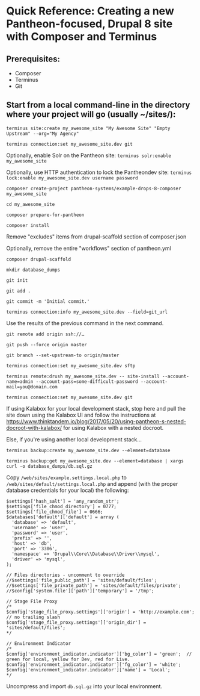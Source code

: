 # Quick Reference: Creating a new Pantheon-focused, Drupal 8 site with Composer and Terminus

## Prerequisites: 
  *  Composer  
  *  Terminus  
  *  Git  

## Start from a local command-line in the directory where your project will go (usually ~/sites/):
 
`terminus site:create my_awesome_site "My Awesome Site" "Empty Upstream" --org="My Agency"`
 
`terminus connection:set my_awesome_site.dev git`

Optionally, enable Solr on the Pantheon site: `terminus solr:enable my_awesome_site`

Optionally, use HTTP authentication to lock the Pantheondev site: `terminus lock:enable my_awesome_site.dev username password`
 
`composer create-project pantheon-systems/example-drops-8-composer my_awesome_site`
 
`cd my_awesome_site`
 
`composer prepare-for-pantheon`
 
`composer install`
 
Remove "excludes" items from drupal-scaffold section of composer.json

Optionally, remove the entire "workflows" section of pantheon.yml
 
`composer drupal-scaffold`

`mkdir database_dumps`
 
`git init`
 
`git add .`
 
`git commit -m 'Initial commit.'`

`terminus connection:info my_awesome_site.dev --field=git_url`
 
 Use the results of the previous command in the next command.
 
`git remote add origin ssh://… `
 
`git push --force origin master`
 
`git branch --set-upstream-to origin/master`
 
`terminus connection:set my_awesome_site.dev sftp`

`terminus remote:drush my_awesome_site.dev -- site-install --account-name=admin --account-pass=some-difficult-password --account-mail=you@domain.com`
 
`terminus connection:set my_awesome_site.dev git`

If using Kalabox for your local development stack, stop here and pull the site down using the Kalabox UI and follow the instructions at https://www.thinktandem.io/blog/2017/05/20/using-pantheon-s-nested-docroot-with-kalabox/ for using Kalabox with a nested docroot.

Else, if you're using another local development stack...
 
`terminus backup:create my_awesome_site.dev --element=database`
 
`terminus backup:get my_awesome_site.dev --element=database | xargs curl -o database_dumps/db.sql.gz`
 
Copy `/web/sites/example.settings.local.php` to `/web/sites/default/settings.local.php` and append (with the proper database credentials for your local) the following:
 
```$config_directories['sync'] = '../config';
$settings['hash_salt'] = 'any_random_str';
$settings['file_chmod_directory'] = 0777;
$settings['file_chmod_file'] = 0666;
$databases['default']['default'] = array (
  'database' => 'default',
  'username' => 'user',
  'password' => 'user',
  'prefix' => '',
  'host' => 'db',
  'port' => '3306',
  'namespace' => 'Drupal\\Core\\Database\\Driver\\mysql',
  'driver' => 'mysql',
);

// Files directories - uncomment to override
//$settings['file_public_path'] = 'sites/default/files';
//$settings['file_private_path'] = 'sites/default/files/private';
//$config['system.file']['path']['temporary'] = '/tmp';

// Stage File Proxy
/*
$config['stage_file_proxy.settings']['origin'] = 'http://example.com'; // no trailing slash
$config['stage_file_proxy.settings']['origin_dir'] = 'sites/default/files';
*/

// Environment Indicator
/*
$config['environment_indicator.indicator']['bg_color'] = 'green';  // green for local, yellow for Dev, red for Live.
$config['environment_indicator.indicator']['fg_color'] = 'white';
$config['environment_indicator.indicator']['name'] = 'Local';
*/
```

Uncompress and import `db.sql.gz` into your local environment.
